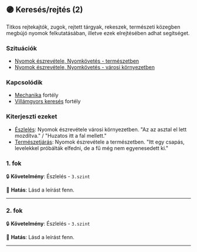 ## 🟣 Keresés/rejtés (2)

Titkos rejtekajtók, zugok, rejtett tárgyak, rekeszek, természeti közegben megbújó nyomok felkutatásában, illetve ezek elrejtésében adhat segítséget.

### Szituációk

- [Nyomok észrevétele, Nyomkövetés - természetben](../szituaciok/nyomok_nyomkovetes_termeszet.md)
- [Nyomok észrevétele, Nyomkövetés - városi környezetben](../szituaciok/nyomok_nyomkovetes_varos.md)

### Kapcsolódik

- [Mechanika](mechanika.md) fortély
- [Villámgyors keresés](villamgyors.kereses.md) fortély

### Kiterjeszti ezeket

- [Észlelés](../kepzettsegek.primer.altalanos/eszleles.md): Nyomok észrevétele városi környezetben. "Az az asztal el lett mozdítva." / "Huzatos itt a fal mellett."
- [Természetjárás](../kepzettsegek.szekunder/termeszetjaras.md): Nyomok észrevétele a természetben. "Itt egy csapás, levelekkel próbálták elfedni, de a fű még nem egyenesedett ki."

### 1. fok

🔒 **Követelmény**: Észlelés - `3.szint`

🌟 **Hatás**: Lásd a leírást fenn.

---
### 2. fok

🔒 **Követelmény**: Észlelés - `3.szint`

🌟 **Hatás**: Lásd a leírást fenn.

---
